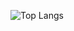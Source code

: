 ![Top Langs](https://github-readme-stats.vercel.app/api/top-langs/?username=ricfrst&size_weight=0.5&count_weight=0.5)
